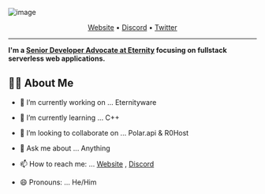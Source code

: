 <!--<h3 align="center">
![image](https://cdn.discordapp.com/attachments/941755353035579422/951879632544747540/Unbenannt-1.png)
</h3> -->

![image](https://cdn.discordapp.com/attachments/941755353035579422/951879632544747540/Unbenannt-1.png)

<p align = "center">
  <a href = "https://eternity-sint0.xyz">Website</a> •
  <a href = "https://eternity-sint0.xyz">Discord</a> •
  <a href = "https://eternity-sint0.xyz">Twitter</a> 
</p>

---

**I'm a [Senior Developer Advocate at Eternity](https://eternity-sint0.xyz) focusing on fullstack serverless web applications.**

## 🙋‍♂️ About Me

- 🔭 I’m currently working on ... Eternityware

- 🌱 I’m currently learning ... C++
 
- 👯 I’m looking to collaborate on ... Polar.api & R0Host

- 💬 Ask me about ... Anything

- 📫 How to reach me: ... [Website](https://link) , [Discord](https://discord.gg/NtrQeFfJHP)

- 😄 Pronouns: ... He/Him
